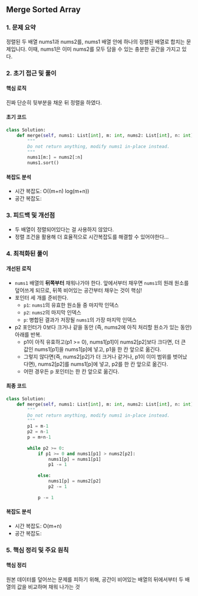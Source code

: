## Merge Sorted Array

### 1. 문제 요약
정렬된 두 배열 nums1과 nums2를, nums1 배열 안에 하나의 정렬된 배열로 합치는 문제입니다. 이때, nums1은 이미 nums2를 모두 담을 수 있는 충분한 공간을 가지고 있다.

### 2. 초기 접근 및 풀이

#### 핵심 로직
진짜 단순히 뒷부분을 채운 뒤 정렬을 하였다.

#### 초기 코드
```python
class Solution:
    def merge(self, nums1: List[int], m: int, nums2: List[int], n: int) -> None:
        """
        Do not return anything, modify nums1 in-place instead.
        """
        nums1[m:] = nums2[:n]
        nums1.sort()

```

#### 복잡도 분석

- 시간 복잡도: O((m+n) log(m+n))
- 공간 복잡도:

### 3. 피드백 및 개선점
- 두 배열이 정렬되어있다는 걸 사용하지 않았다.
- 정렬 조건을 활용해 더 효율적으로 시간복잡도를 해결할 수 있어야한다...

### 4. 최적화된 풀이

#### 개선된 로직

- `nums1` 배열의 **뒤쪽부터** 채워나가야 한다. 앞에서부터 채우면 `nums1`의 원래 원소를 덮어쓰게 되므로, 뒤쪽 비어있는 공간부터 채우는 것이 핵심!
- 포인터 세 개를 준비한다.
    - `p1`: `nums1`의 유효한 원소들 중 마지막 인덱스
    - `p2`: `nums2`의 마지막 인덱스
    - `p`: 병합된 결과가 저장될 `nums1`의 가장 마지막 인덱스
- p2 포인터가 0보다 크거나 같을 동안 (즉, nums2에 아직 처리할 원소가 있는 동안) 아래를 반복.
    - p1이 아직 유효하고(p1 >= 0), nums1[p1]이 nums2[p2]보다 크다면, 더 큰 값인 nums1[p1]을 nums1[p]에 넣고, p1을 한 칸 앞으로 옮긴다.
    - 그렇지 않다면(즉, nums2[p2]가 더 크거나 같거나, p1이 이미 범위를 벗어났다면), nums2[p2]를 nums1[p]에 넣고, p2를 한 칸 앞으로 옮긴다.
    - 어떤 경우든 p 포인터는 한 칸 앞으로 옮긴다.

#### 최종 코드

```python
class Solution:
    def merge(self, nums1: List[int], m: int, nums2: List[int], n: int) -> None:
        """
        Do not return anything, modify nums1 in-place instead.
        """
        p1 = m-1
        p2 = n-1
        p = m+n-1
        
        while p2 >= 0:
            if p1 >= 0 and nums1[p1] > nums2[p2]:
                nums1[p] = nums1[p1]
                p1 -= 1
                
            else:
                nums1[p] = nums2[p2]
                p2 -= 1
                
            p -= 1
```

#### 복잡도 분석

- 시간 복잡도: O(m+n)
- 공간 복잡도:

### 5. 핵심 정리 및 주요 원칙

#### 핵심 정리
 원본 데이터를 덮어쓰는 문제를 피하기 위해, 공간이 비어있는 배열의 뒤에서부터 두 배열의 값을 비교하며 채워 나가는 것

